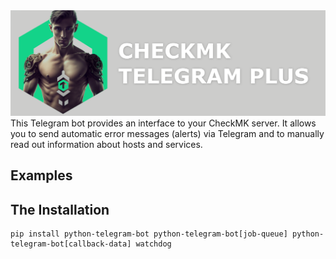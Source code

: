 <img src="src/checkmk-telegram-bot-banner.png" alt="Telegram Bot" height="auto" >
This Telegram bot provides an interface to your CheckMK server. It allows you to send automatic error messages (alerts) via Telegram and to manually read out information about hosts and services. 

## Examples


## The Installation
```
pip install python-telegram-bot python-telegram-bot[job-queue] python-telegram-bot[callback-data] watchdog
```
